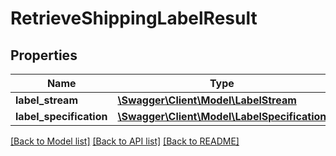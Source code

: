 # RetrieveShippingLabelResult

## Properties
Name | Type | Description | Notes
------------ | ------------- | ------------- | -------------
**label_stream** | [**\Swagger\Client\Model\LabelStream**](LabelStream.md) |  | 
**label_specification** | [**\Swagger\Client\Model\LabelSpecification**](LabelSpecification.md) |  | 

[[Back to Model list]](../README.md#documentation-for-models) [[Back to API list]](../README.md#documentation-for-api-endpoints) [[Back to README]](../README.md)


